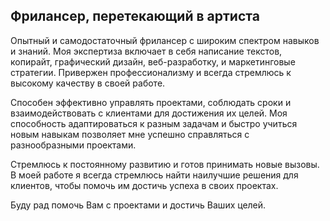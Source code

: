 <h2>Фрилансер, перетекающий в артиста</h2>

<p>Опытный и самодостаточный фрилансер с широким спектром навыков и знаний. Моя экспертиза включает в себя написание текстов, копирайт, графический дизайн, веб-разработку, и маркетинговые стратегии. Привержен профессионализму и всегда стремлюсь к высокому качеству в своей работе.</p>

<p>Способен эффективно управлять проектами, соблюдать сроки и взаимодействовать с клиентами для достижения их целей. Моя способность адаптироваться к разным задачам и быстро учиться новым навыкам позволяет мне успешно справляться с разнообразными проектами.</p>

<p>Стремлюсь к постоянному развитию и готов принимать новые вызовы. В моей работе я всегда стремлюсь найти наилучшие решения для клиентов, чтобы помочь им достичь успеха в своих проектах.</p>

<p>Буду рад помочь Вам с проектами и достичь Ваших целей.</p>

